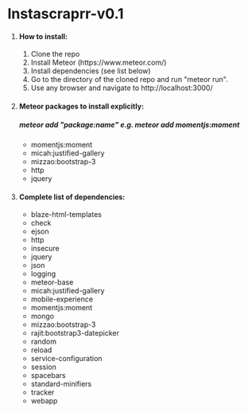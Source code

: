 # Instascraprr-v0.1
<ol>
<li><h4>How to install:</h4></li>
<ol>
  <li> Clone the repo
  <li> Install Meteor (https://www.meteor.com/)
  <li> Install dependencies (see list below)
  <li> Go to the directory of the cloned repo and run "meteor run".
  <li> Use any browser and navigate to http://localhost:3000/
</ol>
<li><h4>Meteor packages to install explicitly:</h4></li>
<h5>meteor add "package:name" e.g. meteor add momentjs:moment</h5>
<ul>
<li>momentjs:moment</li>
<li>micah:justified-gallery</li>
<li>mizzao:bootstrap-3</li>
<li>http</li>
<li>jquery</li>
</ul>

<li><h4>Complete list of dependencies:</h4></li>
<ul>
<li>blaze-html-templates</li>
<li>check</li>
<li>ejson</li>
<li>http</li>
<li>insecure</li>
<li>jquery</li>
<li>json</li>
<li>logging</li>
<li>meteor-base</li>
<li>micah:justified-gallery</li>
<li>mobile-experience</li>
<li>momentjs:moment</li>
<li>mongo</li>
<li>mizzao:bootstrap-3</li>
<li>rajit:bootstrap3-datepicker</li>
<li>random</li>
<li>reload</li>
<li>service-configuration</li>
<li>session</li>
<li>spacebars</li>
<li>standard-minifiers</li>
<li>tracker</li>
<li>webapp</li>
</ul>
</ol>
